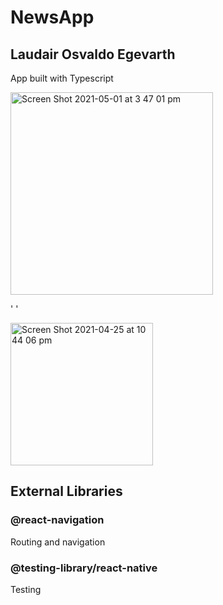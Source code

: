 # NewsApp
## Laudair Osvaldo Egevarth

App built with Typescript

<p float="left">
<img width="324" alt="Screen Shot 2021-05-01 at 3 47 01 pm" src="https://user-images.githubusercontent.com/47931648/116772780-89e06b80-aa94-11eb-8362-beaa91d772a2.png">

  <span>'     ' </span>
  
<img padding="8" width="228" alt="Screen Shot 2021-04-25 at 10 44 06 pm" src="https://user-images.githubusercontent.com/47931648/115993856-01874400-a618-11eb-92ba-5b063b7e8283.png">
</p>

## External Libraries

### @react-navigation
Routing and navigation

### @testing-library/react-native
Testing 
